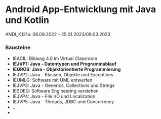# Android App-Entwicklung mit Java und Kotlin #
ANDI_K121a: 06.09.2022 - 25.01.2023/09.03.2023 
### Bausteine ###

* IEACIL: Bildung 4.0 im Virtual Classroom
* **IEJVP1: Java - Datentypen und Programmablauf**
* **IEGROS: Java - Objektorientierte Programmierung**
* IEJVP2: Java - Klassen, Objekte und Exceptions
* IEUMLG: Software mit UML entwerfen
* IEJVP3: Java - Generics, Collections und Strings
* IESOEG: Software Engineering verstehen
* IEJVP4: Java - File I/O und Localization
* IEJVP5: Java - Threads, JDBC und Concurrency
* ...
*